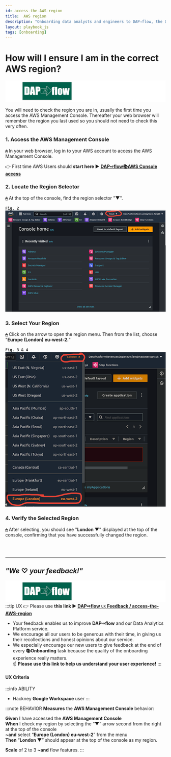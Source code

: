 ```yaml
---
id: access-the-AWS-region
title:  AWS region
description: "Onboarding data analysts and engineers to DAP⇨flow, the Data Analytics Platform Airflow integration."
layout: playbook_js
tags: [onboarding]
---
```


#  How will I ensure I am in the correct AWS region?
![DAP⇨flow](../images/DAPairflowFLOWleft.png)  

You will need to check the region you are in, usually the first time you access the AWS Management Console. Thereafter your web browser will remember the region you last used so you should not need to check this very often.

### 1. Access the AWS Management Console
**`🖱`** In your web browser, log in to your AWS account to access the AWS Management Console.  
   
👉 First time AWS Users should **start here ►** **[DAP⇨flow📚AWS Console access](../onboarding/access-the-AWS-Management-Console)** 

### 2. Locate the Region Selector
**`🖱`** At the top of the console, find the region selector "**▼**".

**`Fig. 2`** ![Fig. 2](../images/access-the-AWS-region-two.png)

### 3. Select Your Region
**`🖱`** Click on the arrow to open the region menu. Then from the list, choose "**Europe (London) eu-west-2.**"

**`Fig. 3 & 4`** ![Fig. 3 & 4](../images/access-the-AWS-region-three-four.png)

### 4. Verify the Selected Region
**`🖱`** After selecting, you should see "**London ▼**" displayed at the top of the console, confirming that you have successfully changed the region.  

<br> 
</br>  

---

## ***"We* ♡ *your feedback!"***
![DAP⇨flow](../images/DAPairflowFLOWleft.png)  
:::tip UX
👉 Please use **this link ►** [**DAP⇨flow** `UX` **Feedback / access-the-AWS-region**](https://docs.google.com/forms/d/e/1FAIpQLSfCAYaKcZDJPzdhVZGno2R7Xzb36UzYU1FdC0W0YcOLXlLGag/viewform?usp=pp_url&entry.339550210=access-the-AWS-region)  
- Your feedback enables us to improve **DAP⇨flow** and our Data Analytics Platform service.  
- We encourage all our users to be generous with their time, in giving us their recollections and honest opinions about our service.  
- We especially encourage our new users to give feedback at the end of every **📚Onboarding** task because the quality of the onboarding experience really matters.  
☝ **Please use this link to help us understand your user experience!**
:::

#### UX Criteria
:::info ABILITY
* Hackney **Google Workspace** user 
:::

:::note BEHAVIOR
**Measures** the **AWS Management Console** behavior:  

**Given** I have accessed the **AWS Management Console**  
**When** I check my region by selecting the “**▼**” arrow second from the right at the top of the console    
**~and** select “**Europe (London) eu-west-2**” from the menu  
**Then** “**London ▼**” should appear at the top of the console as my region.  

**Scale** of 2 to 3 **~and** flow features.
:::
